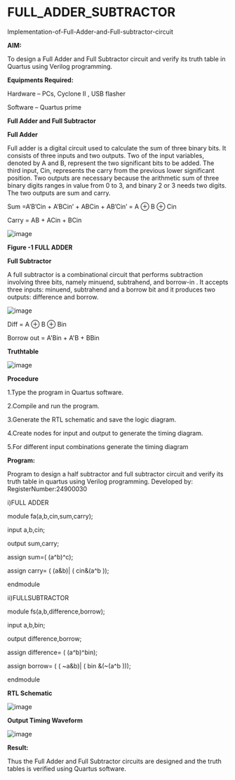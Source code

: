 # FULL_ADDER_SUBTRACTOR

Implementation-of-Full-Adder-and-Full-subtractor-circuit

**AIM:**

To design a Full Adder and Full Subtractor circuit and verify its truth table in Quartus using Verilog programming.

**Equipments Required:**

Hardware – PCs, Cyclone II , USB flasher

Software – Quartus prime

**Full Adder and Full Subtractor**

**Full Adder**

Full adder is a digital circuit used to calculate the sum of three binary bits. It consists of three inputs and two outputs. Two of the input variables, denoted by A and B, represent the two significant bits to be added. The third input, Cin, represents the carry from the previous lower significant position. Two outputs are necessary because the arithmetic sum of three binary digits ranges in value from 0 to 3, and binary 2 or 3 needs two digits. The two outputs are sum and carry.

Sum =A’B’Cin + A’BCin’ + ABCin + AB’Cin’ = A ⊕ B ⊕ Cin 

Carry = AB + ACin + BCin

![image](https://github.com/naavaneetha/FULL_ADDER_SUBTRACTOR/assets/154305477/0f30ba51-5ffb-4198-845f-18e054f675e7)

**Figure -1 FULL ADDER**

**Full Subtractor**

A full subtractor is a combinational circuit that performs subtraction involving three bits, namely minuend, subtrahend, and borrow-in . It accepts three inputs: minuend, subtrahend and a borrow bit and it produces two outputs: difference and borrow.

![image](https://github.com/naavaneetha/FULL_ADDER_SUBTRACTOR/assets/154305477/02b24f51-ab51-4304-9ad6-7b81ffc1ead5)

Diff = A ⊕ B ⊕ Bin 

Borrow out = A'Bin + A'B + BBin


**Truthtable**

![image](https://github.com/user-attachments/assets/50319f60-9bd5-406c-b3ba-21eede538b5b)


**Procedure**

1.Type the program in Quartus software.

2.Compile and run the program.

3.Generate the RTL schematic and save the logic diagram.

4.Create nodes for input and output to generate the timing diagram.

5.For different input combinations generate the timing diagram

**Program:**

 Program to design a half subtractor and full subtractor circuit and verify its truth table in quartus using Verilog programming. Developed by: RegisterNumber:24900030

i)FULL ADDER

 module fa(a,b,cin,sum,carry);
 
 input a,b,cin;
 
 output sum,carry;
 
 assign sum=( (a^b)^c);
 
 assign carry= ( (a&b)| ( cin&(a^b ));
 
 endmodule

ii)FULLSUBTRACTOR

module fs(a,b,difference,borrow);

input a,b,bin;

output difference,borrow;

assign difference= ( (a^b)^bin);

assign borrow= ( ( ~a&b)| ( bin &(~(a^b )));

endmodule


**RTL Schematic**

![image](https://github.com/user-attachments/assets/997246e5-7ab1-4951-bf4a-a774a1b0d806)


**Output Timing Waveform**

![image](https://github.com/user-attachments/assets/f111ef94-c028-44d0-bcfb-ac9aa6f74545)

**Result:**

Thus the Full Adder and Full Subtractor circuits are designed and the truth tables is verified using Quartus software.




